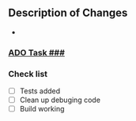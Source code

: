 ## Description of Changes

- 

### [ADO Task ###](https://dev.azure.com/VP-BD/DECD/_workitems/edit/###)

### Check list

- [ ] Tests added
- [ ] Clean up debuging code
- [ ] Build working
